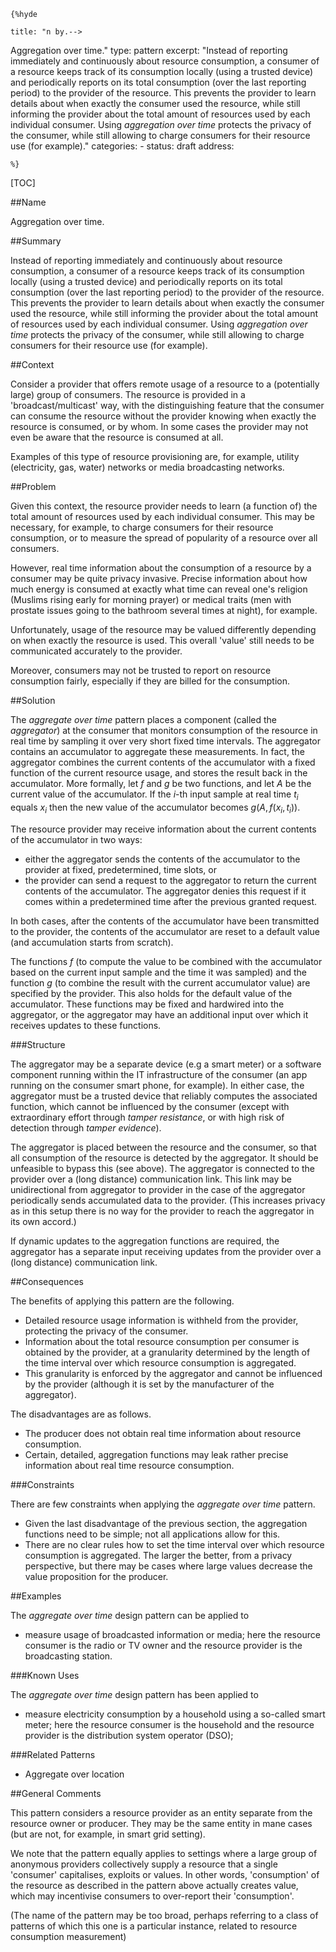     {%hyde

    title: "n by.--> 

Aggregation over time."
    type: pattern
    excerpt: "Instead of reporting immediately and continuously about resource consumption,
a consumer of a resource keeps track of its consumption locally (using a trusted device) and periodically reports on its total consumption (over the last reporting period) to the provider of the resource. This prevents the provider to learn details about when exactly the consumer used the resource, while still informing the provider about the total amount of resources used by each individual consumer. Using *aggregation over time* protects the privacy of the consumer, while still allowing to charge consumers for their resource use (for example)."
    categories:
        - 
    status: draft
    address:

    %}

[TOC]


##Name
<!--Primary name the pattern is known by.--> 

Aggregation over time.

<!--###[Also Known As]-->
<!-- All other names the pattern is known by.-->

##Summary
<!-- One short paragraph summarising the pattern.-->

Instead of reporting immediately and continuously about resource consumption,
a consumer of a resource keeps track of its consumption locally (using a trusted device) and periodically reports on its total consumption (over the last reporting period) to the provider of the resource. This prevents the provider to learn details about when exactly the consumer used the resource, while still informing the provider about the total amount of resources used by each individual consumer. Using *aggregation over time* protects the privacy of the consumer, while still allowing to charge consumers for their resource use (for example).

##Context
<!-- The situations in which the pattern may apply.-->

Consider a provider that offers remote usage of a resource to a (potentially large) group of consumers. The resource is provided in a 'broadcast/multicast' way, with the distinguishing feature that the consumer can consume the resource without the provider knowing when exactly the resource is consumed, or by whom. In some cases the provider may not even be aware that the resource is consumed at all.

Examples of this type of resource provisioning are, for example, utility (electricity, gas, water) networks or media broadcasting networks.

##Problem
<!-- The problem a pattern addresses, including a list of forces describing why a problem might be difficult to solve.-->

Given this context, the resource provider needs to learn (a function of) the total amount of resources used by each individual consumer. This may be necessary, for example, to charge consumers for their resource consumption, or to measure the spread of popularity of a resource over all consumers.

However, real time information about the consumption of a resource by a consumer may be quite privacy invasive. Precise information about how much energy is consumed at exactly what time can reveal one's religion (Muslims rising early for morning prayer) or medical traits (men with prostate issues going to the bathroom several times at night), for example.

Unfortunately, usage of the resource may be valued differently depending on when exactly the resource is used. This overall 'value' still needs to be communicated accurately to the provider.

Moreover, consumers may not be trusted to report on resource consumption fairly, especially if they are billed for the consumption.

##Solution
<!-- A concise description of how the pattern addresses the problem.-->

The *aggregate over time* pattern places a component (called the *aggregator*) at the consumer that monitors consumption of the resource in real time by sampling it over very short fixed time intervals. The aggregator contains an accumulator to aggregate these measurements. In fact, the aggregator combines the current contents of the accumulator with a fixed function of the current resource usage, and stores the result back in the accumulator. More formally,
let $f$ and $g$ be two functions, and let $A$ be the current value of the accumulator. If the $i$-th input sample at real time $t_i$ equals $x_i$ then the new value of the accumulator becomes $g(A,f(x_i,t_i))$.

The resource provider may receive information about the current contents of the accumulator in two ways:

- either the aggregator sends the contents of the accumulator to the provider at fixed, predetermined, time slots, or
- the provider can send a request to the aggregator to return the current contents of the accumulator. The aggregator denies this request if it comes within a predetermined time after the previous granted request.

In both cases, after the contents of the accumulator have been transmitted to the provider, the contents of the accumulator are reset to a default value (and accumulation starts from scratch).

The functions $f$ (to compute the value to be combined with the accumulator based on the current input sample and the time it was sampled) and the function $g$ (to combine the result with the current accumulator value) are specified by the provider. This also holds for the default value of the accumulator. These functions may be fixed and hardwired into the aggregator, or the aggregator may have an additional input over which it receives updates to these functions. 


###Structure
<!--A detailed specification of the structural aspects of the pattern. A class diagram if applicable.-->

The aggregator may be a separate device (e.g a smart meter) or a software component running within the IT infrastructure of the consumer (an app running on the consumer smart phone, for example). In either case, the aggregator must be a trusted device that reliably computes the associated function, which cannot be influenced by the consumer (except with extraordinary effort through *tamper resistance*, or with high risk of detection through *tamper evidence*). 


The aggregator is placed between the resource and the consumer, so that all consumption of the resource is detected by the aggregator. It should be unfeasible to bypass this (see above). The aggregator is connected to the provider over a (long distance) communication link. This link may be unidirectional from aggregator to provider in the case of the aggregator periodically sends accumulated data to the provider. (This increases privacy as in this setup there is no way for the provider to reach the aggregator in its own accord.)

If dynamic updates to the aggregation functions are required, the aggregator has a separate input receiving updates from the provider over a (long distance) communication link.

<!--###[Implementation]-->
<!--Guidelines for implementing the pattern; code fragments; suggested PETS; policy fragments.-->

##Consequences
<!--The advantages (benefits) and disadvantages (liabilities) of applying the pattern.-->

The benefits of applying this pattern are the following.

- Detailed resource usage information is withheld from the provider, protecting the privacy of the consumer.
- Information about the total resource consumption per consumer is obtained by the provider, at a granularity determined by the length of the time interval over which resource consumption is aggregated.
- This granularity is enforced by the aggregator and cannot be influenced by the provider (although it is set by the manufacturer of the aggregator).

The disadvantages are as follows.

- The producer does not obtain real time information about resource consumption.
- Certain, detailed, aggregation functions may leak rather precise information
about real time resource consumption.

###Constraints
<!-- limitations as a consequence of applying the pattern.-->

There are few constraints when applying the *aggregate over time* pattern.

- Given the last disadvantage of the previous section, the aggregation functions need to be simple; not all applications allow for this.
- There are no clear rules how to set the time interval over which resource consumption is aggregated. The larger the better, from a privacy perspective, but there may be cases where large values decrease the value proposition for the producer.

##Examples
<!--Motivational example to see how the pattern is applied.-->

The *aggregate over time* design pattern can be applied to

- measure usage of broadcasted information or media; here the resource consumer is the radio or TV owner and the resource provider is the broadcasting station.


###Known Uses
<!-- Pointers to various applications of the pattern.-->

The *aggregate over time* design pattern has been applied to
- measure electricity consumption by a household using a so-called smart meter; here the resource consumer is the household and the resource provider is the distribution system operator (DSO);

<!--##See Also-->
<!-- Any pointers to relevant information, not contained in the subfields below.--> 

###Related Patterns
<!-- Supporting and conflicting patterns-->

- Aggregate over location

<!--###[Sources]-->
<!-- References to the original source of the pattern.-->

##General Comments
<!-- Separate discussion on the pattern.-->

This pattern considers a resource provider as an entity separate from the resource owner or producer. They may be the same entity in mane cases (but are not, for example, in smart grid setting).

We note that the pattern equally applies to settings where a large group of anonymous providers collectively supply a resource that a single 'consumer' capitalises, exploits or values. In other words, 'consumption' of the resource 
as described in the pattern above actually creates value, which may incentivise consumers to over-report their 'consumption'.

(The name of the pattern may be too broad, perhaps referring to a class of patterns of which this one is a particular instance, related to resource consumption measurement)

<!--##Categories-->
<!-- Placeholder for future agreed upon categories as per collaboration's evaluation.-->

<!--##Tags-->
<!-- User definable descriptors for additional correlation.-->



